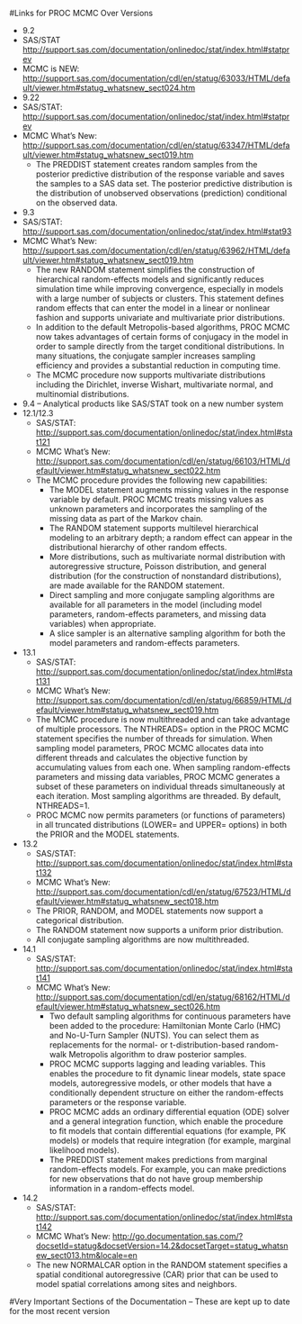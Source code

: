 #Links for PROC MCMC Over Versions
*	9.2
  *	SAS/STAT http://support.sas.com/documentation/onlinedoc/stat/index.html#statprev
  *	MCMC is NEW: http://support.sas.com/documentation/cdl/en/statug/63033/HTML/default/viewer.htm#statug_whatsnew_sect024.htm
*	9.22
  *	SAS/STAT: http://support.sas.com/documentation/onlinedoc/stat/index.html#statprev
  *	MCMC What’s New: http://support.sas.com/documentation/cdl/en/statug/63347/HTML/default/viewer.htm#statug_whatsnew_sect019.htm
    *	The PREDDIST statement creates random samples from the posterior predictive distribution of the response variable and saves the samples to a SAS data set. The posterior predictive distribution is the distribution of unobserved observations (prediction) conditional on the observed data.
*	9.3
  *	SAS/STAT: http://support.sas.com/documentation/onlinedoc/stat/index.html#stat93
  *	MCMC What’s New: http://support.sas.com/documentation/cdl/en/statug/63962/HTML/default/viewer.htm#statug_whatsnew_sect019.htm
    *	The new RANDOM statement simplifies the construction of hierarchical random-effects models and significantly reduces simulation time while improving convergence, especially in models with a large number of subjects or clusters. This statement defines random effects that can enter the model in a linear or nonlinear fashion and supports univariate and multivariate prior distributions.
    *	In addition to the default Metropolis-based algorithms, PROC MCMC now takes advantages of certain forms of conjugacy in the model in order to sample directly from the target conditional distributions. In many situations, the conjugate sampler increases sampling efficiency and provides a substantial reduction in computing time.
    *	The MCMC procedure now supports multivariate distributions including the Dirichlet, inverse Wishart, multivariate normal, and multinomial distributions.
*	9.4 – Analytical products like SAS/STAT took on a new number system
  *	12.1/12.3
    *	SAS/STAT: http://support.sas.com/documentation/onlinedoc/stat/index.html#stat121
    *	MCMC What’s New: http://support.sas.com/documentation/cdl/en/statug/66103/HTML/default/viewer.htm#statug_whatsnew_sect022.htm
      *	The MCMC procedure provides the following new capabilities:
        *	The MODEL statement augments missing values in the response variable by default. PROC MCMC treats missing values as unknown parameters and incorporates the sampling of the missing data as part of the Markov chain.
        *	The RANDOM statement supports multilevel hierarchical modeling to an arbitrary depth; a random effect can appear in the distributional hierarchy of other random effects.
        *	More distributions, such as multivariate normal distribution with autoregressive structure, Poisson distribution, and general distribution (for the construction of nonstandard distributions), are made available for the RANDOM statement.
        *	Direct sampling and more conjugate sampling algorithms are available for all parameters in the model (including model parameters, random-effects parameters, and missing data variables) when appropriate.
        *	A slice sampler is an alternative sampling algorithm for both the model parameters and random-effects parameters.
  *	13.1
    *	SAS/STAT: http://support.sas.com/documentation/onlinedoc/stat/index.html#stat131
    *	MCMC What’s New: http://support.sas.com/documentation/cdl/en/statug/66859/HTML/default/viewer.htm#statug_whatsnew_sect019.htm
      *	The MCMC procedure is now multithreaded and can take advantage of multiple processors. The NTHREADS= option in the PROC MCMC statement specifies the number of threads for simulation. When sampling model parameters, PROC MCMC allocates data into different threads and calculates the objective function by accumulating values from each one. When sampling random-effects parameters and missing data variables, PROC MCMC generates a subset of these parameters on individual threads simultaneously at each iteration. Most sampling algorithms are threaded. By default, NTHREADS=1.
      *	PROC MCMC now permits parameters (or functions of parameters) in all truncated distributions (LOWER= and UPPER= options) in both the PRIOR and the MODEL statements.
  *	13.2
    *	SAS/STAT: http://support.sas.com/documentation/onlinedoc/stat/index.html#stat132
    *	MCMC What’s New: http://support.sas.com/documentation/cdl/en/statug/67523/HTML/default/viewer.htm#statug_whatsnew_sect018.htm
      *	The PRIOR, RANDOM, and MODEL statements now support a categorical distribution.
      *	The RANDOM statement now supports a uniform prior distribution.
      *	All conjugate sampling algorithms are now multithreaded.
  *	14.1
      *	SAS/STAT: http://support.sas.com/documentation/onlinedoc/stat/index.html#stat141
      *	MCMC What’s New: http://support.sas.com/documentation/cdl/en/statug/68162/HTML/default/viewer.htm#statug_whatsnew_sect026.htm
        *	Two default sampling algorithms for continuous parameters have been added to the procedure: Hamiltonian Monte Carlo (HMC) and No-U-Turn Sampler (NUTS). You can select them as replacements for the normal- or t-distribution-based random-walk Metropolis algorithm to draw posterior samples.
        *	PROC MCMC supports lagging and leading variables. This enables the procedure to fit dynamic linear models, state space models, autoregressive models, or other models that have a conditionally dependent structure on either the random-effects parameters or the response variable.
        *	PROC MCMC adds an ordinary differential equation (ODE) solver and a general integration function, which enable the procedure to fit models that contain differential equations (for example, PK models) or models that require integration (for example, marginal likelihood models).
        *	The PREDDIST statement makes predictions from marginal random-effects models. For example, you can make predictions for new observations that do not have group membership information in a random-effects model.
  *	14.2
    *	SAS/STAT: http://support.sas.com/documentation/onlinedoc/stat/index.html#stat142
    *	MCMC What’s New: http://go.documentation.sas.com/?docsetId=statug&docsetVersion=14.2&docsetTarget=statug_whatsnew_sect013.htm&locale=en
      *	The new NORMALCAR option in the RANDOM statement specifies a spatial conditional autoregressive (CAR) prior that can be used to model spatial correlations among sites and neighbors.

#Very Important Sections of the Documentation – These are kept up to date for the most recent version
